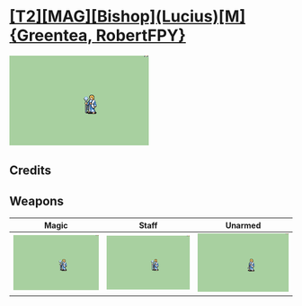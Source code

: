# [\[T2\]\[MAG\]\[Bishop\]\(Lucius\)\[M\]{Greentea, RobertFPY}](./)

<img src="./6.%20Magic/Magic_000.png" alt="[T2][MAG][Bishop](Lucius)[M]{Greentea, RobertFPY} standing" />

## Credits



## Weapons


|Magic |Staff |Unarmed |
|  :---: | :---: | :---: |
| <img alt="Magic animation" src="./6.%20Magic/Magic.gif" /> | <img alt="Staff animation" src="./7.%20Staff/Staff.gif" /> | <img alt="Unarmed animation" src="./8.%20Unarmed/Unarmed.gif" /> |
